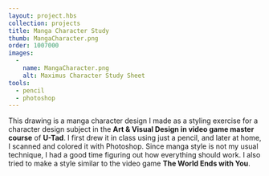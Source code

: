 ```yaml
---
layout: project.hbs
collection: projects
title: Manga Character Study
thumb: MangaCharacter.png
order: 1007000
images:
  -
    name: MangaCharacter.png
    alt: Maximus Character Study Sheet
tools:
  - pencil
  - photoshop
---
```


This drawing is a manga character design I made as a styling exercise for a character design subject in the **Art & Visual Design in video game master course** of **U-Tad**. I first drew it in class using just a pencil, and later at home, I scanned and colored it with Photoshop. Since manga style is not my usual technique, I had a good time figuring out how everything should work. I also tried to make a style similar to the video game **The World Ends with You**.
